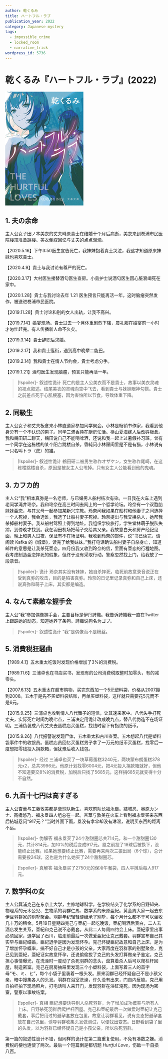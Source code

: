 ```yaml
---
author: 乾くるみ
title: ハートフル・ラブ
publication_year: 2022
category: Japanese mystery
tags:
  - impossible_crime
  - locked_room
  - narrative_trick
wordpress_id: 5736
---
```


# 乾くるみ『ハートフル・ラブ』(2022)

<img src=images/2022_cover.jpg width=250/>

## 1. 夫の余命

主人公女子田ノ本美衣的丈夫時原貴士在结婚十个月后病逝，美衣来到巻浦市民医院楼顶准备跳楼。美衣倒叙回忆与丈夫的点点滴滴。

【2020.5.16】下午3:50医生宣告死亡，我妹妹抱着貴士哭泣，我这才知道原来妹妹也喜欢貴士。

【2020.4.9】貴士与我讨论有尊严的死亡。

【2020.3.17】大村医生接替酒匂医生查房。小島护士说酒匂医生因心脏衰竭死在家中。

【2020.1.28】貴士与我讨论去年 1.21 医生预言只能再活一年，这时脑瘤突然发作，被送进巻浦市民医院。

【2019.11.28】貴士讨论和别的女人出轨，让我不高兴。

【2019.7.14】婚宴现场。貴士过去一个月体重剧烈下降，晨礼服在婚宴前一小时才匆忙赶完。有人传播新人命不久矣。

【2019.3.14】貴士辞职后求婚。

【2019.2.17】我和貴士逛街，遇到高中晚辈二能巴。

【2019.2.14】我和貴士在情人节约会，貴士考虑分手。

【2019.1.21】酒匂医生发现脑瘤，预言只能再活一年。

> [!spoiler]- 叙述性诡计
> 死亡的是主人公美衣而不是貴士，故事以美衣灵魂的视点叙述。结尾美衣的灵魂向空中飞去，看到貴士与妹妹眼神勾搭。貴士之前差点死于心肌梗塞，因为害怕所以节食，导致体重下降。

## 2. 同級生

主人公女子和丈夫板倉来小林直道家参加同学聚会。小林是畅销书作家，我看到他身旁有一个不认识的男子。同学三浦香純在厨房忙活。横山夏海嫁人后改姓板倉。我和鶴田研二聊天，鶴田说自己不能喝啤酒，还说和我一起上过暑假补习班。曾有一个同学在这栋楼的某个阳台跳楼自杀。香純问小林房间里是不是有猫，小林说有一只名叫トラ（虎）的猫。

> [!spoiler]- 叙述性诡计
> 鶴田研二被男生称作オザケン，女生称作尾崎，在这栋楼跳楼自杀，原因是被女主人公甩掉。只有女主人公能看到他的鬼魂。

## 3. カフカ的

主人公“我”相本真弥是一名老师，与已婚男人船村桔次有染。一日我在火车上遇到老同学滝井玲奈。我和玲奈在高三时同去网上的一个哲学论坛。玲奈有一个双胞胎妹妹亜恋，与其父母一起参加某新兴宗教。玲奈问我如果在船村和他妻子之间选择一个人死掉，我会选谁，我选了让船村妻子死掉。玲奈提出与我交换杀人，她帮我杀掉船村妻子。我从船村驾照上得到地址。我组织学校旅行，学生堂林萌子脱队失踪，到傍晚才找到。我在羽田机场把萌子交给其父亲。我故意白天和房产经纪见面，晚上和男人过夜，保证有不在场证明。我收到玲奈的邮件，说“书已读完，请阅读 Kafka 的《城堡》，读完了给我妹妹。”我打电话确认船村妻子自杀身亡，知道邮件的意思是让我杀死亜恋。四月份我又收到玲奈的信，里面有亜恋的行程地图。我考虑制造亜恋摔死的假象，但终于没有采取行动。警察忽然找上门，给我放了一段录音。

> [!spoiler]- 诡计
> 玲奈其实没有妹妹，她自杀摔死，临死前故意录音说正在受到真弥的攻击，目的是陷害真弥。玲奈的日记里记录真弥和自己上床，还说真弥和萌子上床，其实都是编造。

## 4. なんて素敵な握手会

主人公“我”参加偶像握手会，主要目标是伊丹詩織。我告诉詩織我一直在Twitter上跟踪她的动态，知道她养了条狗。詩織说狗名为ゴブ。

> [!spoiler]- 叙述性诡计
> “我”是偶像而不是粉丝。

## 5. 消費税狂騒曲

【1989.4.1】五木重太吃饭时发现价格增加了3%的消费税。

【1989.11.6】三浦卓也在书店买书，发现有的公司消费税取整时加零头，有的减零头。

【2007.6.13】五木重太在超市购物，买完东西加一个5元塑料袋，价格从2007蹦到2008。五木于是先不买塑料袋结账，再单买塑料袋，这样就只需要花5元而不是6元。

【2015.9.25】三浦卓也收到情人八代舞子的短信，让其速来家中。八代失手打死丈夫，实际死亡时间为晚七点，三浦决定用诡计改成晚九点，替八代伪造不在场证明。三浦伪装成八代丈夫去蛋糕店买蛋糕，找钱时留下有指纹的纸币。

【2015.9.26】八代报警说发现尸体，五木重太和古川查案。五木想起八代是塑料袋事件中的收银员。蛋糕店员回忆买蛋糕男子拿了一万元的纸币买蛋糕，找零后一度想把零钱投入捐款箱，但犹豫后收入钱包。

> [!spoiler]- 经过
> 三浦卓也买了一块草莓蛋糕3240元，两块蒙布朗蛋糕378元x2，总共3996元。他原计划找零6004元，把4元投入捐款箱就好，但他不知道要交8%的消费税，加税后只找了5685元，这样捐685元就变得十分不自然。

## 6. 九百十七円は高すぎる

主人公杏華与工藤敦美都是垒球队新生，喜欢前队长福永塁。結城忍、奥原カンナ、高橋悠乃、福永塁四人组总在一起。杏華与敦美在火车上看到福永塁买来东西后結城忍问“917元？”当时外面下雨，塁没有拿伞却没有淋湿，说明买东西的距离不远。

> [!spoiler]- 伪解答
> 福永塁买了24个甜甜圈芯共714元，和一个甜甜圈130元，共计814元，加10%的税后变成917元。塁之前投了18球后被换下，没能终止比赛。如果她想要终止比赛，需要再来两次三振出局（6个球），总计需要投24球，这也是为什么她买了24个甜甜圈芯。

> [!spoiler]- 真解答
> 福永塁买了2750元的保冷午餐袋，四人平摊后每人917元。

## 7. 数学科の女

主人公箕浦克己在东京上大学，主修地球科学，在学校结交了化学系的日野知央、物理系的元木公児、生物系的羽群仁馬、数学系的米原亜紀。黄金周大家一起去东伊豆羽群家的别墅聚会。羽群年纪轻轻便继承了别墅，每个月什么都不干可以坐收几十万的租金。5月19日星期四克己与亜紀一起吃晚饭，亜紀喝酒后表白，二人去酒店发生关系，亜紀和克己说不必戴套。从此二人每周四约会上床。亜紀家里出事必须回家，退学回了石川，临走前最后一次做爱亜紀让克己戴套。羽群宣布自己其实早与亜紀结婚，亜紀退学是因为发现怀孕。克己怀疑亜紀故意和自己上床，是为了增加怀孕概率，搞不好自己才是小孩的父亲。大家再度在羽群家的别墅聚会，克己见到亜紀，亜紀证实故意怀孕，还说偷偷拔了克己的头发打算做亲子鉴定。克己担心事情曝光，在洗澡时一度动了杀死羽群的念头，盘算着杀人后可以爬栏杆回屋，制造密室。克己在厨房抽屉里发现三个小塑料袋，上面写着三人的首字母“モ、ミ、ヒ”，每个小袋子里装着一根头发。原来羽群已经怀疑自己不是小孩父亲，暗中搜集各人的头发。羽群在浴室洗澡，许久没有出来，门自内反锁。克己用自拍杆拍下现场照片，打电话叫人来开门，发现羽群在浴缸淹死。因为现场为密室，警察以事故结案。

> [!spoiler]- 真相
> 亜紀想要诱导别人杀死羽群，为了增加成功概率与所有人上床。日野杀死羽群后爬栏杆回屋。克己和亜紀最后一次做爱时亜紀让克己戴套，事后把用过的避孕套放在包里，故意让羽群看见，说有变态把避孕套放在自己包里，诱导羽群收集头发做测试，以便找出变态。日野看到袋子里的头发，以为羽群已经怀疑自己是小孩父亲，所以杀死羽群。

第一篇的叙述性诡计不错，但同样的诡计在第二篇重复使用，不免有凑数之嫌。消费税的梗也连使了两次。最后一个短篇倒是都切题 <i>Hurtful Love</i>，伤敌一千自损八百。